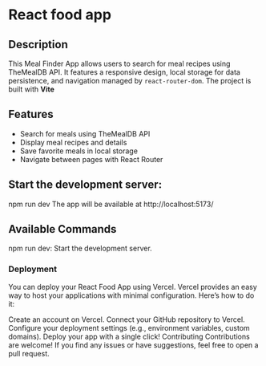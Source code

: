 # React food app

## Description

This Meal Finder App allows users to search for meal recipes using TheMealDB API. It features a responsive design, local storage for data persistence, and navigation managed by `react-router-dom`. The project is built with **Vite** 

## Features

- Search for meals using TheMealDB API
- Display meal recipes and details
- Save favorite meals in local storage
- Navigate between pages with React Router

## Start the development server:

npm run dev
The app will be available at  http://localhost:5173/

## Available Commands

npm run dev: Start the development server.


### Deployment

You can deploy your React Food App using Vercel. Vercel provides an easy way to host your applications with minimal configuration. Here’s how to do it:

Create an account on Vercel.
Connect your GitHub repository to Vercel.
Configure your deployment settings (e.g., environment variables, custom domains).
Deploy your app with a single click!
Contributing
Contributions are welcome! If you find any issues or have suggestions, feel free to open a pull request.

